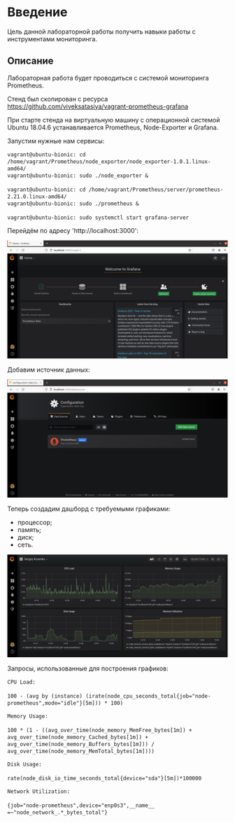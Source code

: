 # **Введение**

Цель данной лабораторной работы получить навыки работы с инструментами мониторинга.

## Описание ##

Лабораторная работа будет проводиться с системой мониторинга Prometheus.

Cтенд был скопирован с ресурса https://github.com/viveksatasiya/vagrant-prometheus-grafana

При старте стенда на виртуальную машину с операционной системой Ubuntu 18.04.6 устанавливается Prometheus, Node-Exporter и Grafana.

Запустим нужные нам сервисы:

```
vagrant@ubuntu-bionic: cd /home/vagrant/Prometheus/node_exporter/node_exporter-1.0.1.linux-amd64/
vagrant@ubuntu-bionic: sudo ./node_exporter &

vagrant@ubuntu-bionic: cd /home/vagrant/Prometheus/server/prometheus-2.21.0.linux-amd64/
vagrant@ubuntu-bionic: sudo ./prometheus &

vagrant@ubuntu-bionic: sudo systemctl start grafana-server
```

Перейдём по адресу 'http://localhost:3000':

![alt text](images/startPage.png "Welcome to Grafana")


Добавим источник данных:

![alt text](images/dataSource.png "Configuration")


Теперь создадим дашборд с требуемыми графиками:

- процессор;
- память;
- диск;
- сеть.

![alt text](images/dashboard.png "Dashboard")


Запросы, использованные для построения графиков:

```
CPU Load:

100 - (avg by (instance) (irate(node_cpu_seconds_total{job="node-prometheus",mode="idle"}[5m])) * 100)
```

```
Memory Usage:

100 * (1 - ((avg_over_time(node_memory_MemFree_bytes[1m]) + avg_over_time(node_memory_Cached_bytes[1m]) + avg_over_time(node_memory_Buffers_bytes[1m])) / avg_over_time(node_memory_MemTotal_bytes[1m])))
```

```
Disk Usage:

rate(node_disk_io_time_seconds_total{device="sda"}[5m])*100000
```

```
Network Utilization:

{job="node-prometheus",device="enp0s3",__name__ =~"node_network_.*_bytes_total"}
```